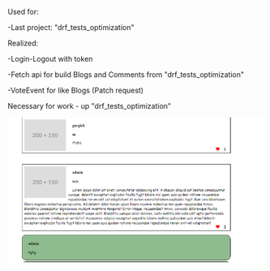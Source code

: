 Used for:

-Last project: "drf_tests_optimization"

Realized: 

-Login-Logout with token

-Fetch api for build Blogs and Comments from "drf_tests_optimization"

-VoteEvent for like Blogs (Patch request)

Necessary for work - up "drf_tests_optimization"

![Image alt](https://github.com/gorgick/drf_project_frontend/raw/master/frontend.png)

